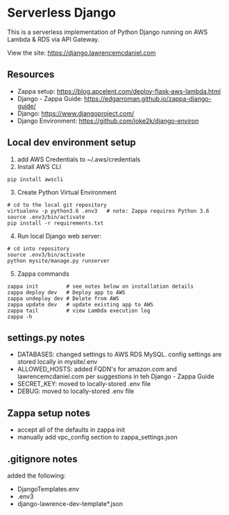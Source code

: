 # Serverless Django
This is a serverless implementation of Python Django running on AWS Lambda & RDS via API Gateway.

View the site: https://django.lawrencemcdaniel.com

## Resources
* Zappa setup: https://blog.apcelent.com/deploy-flask-aws-lambda.html
* Django - Zappa Guide: https://edgarroman.github.io/zappa-django-guide/
* Django: https://www.djangoproject.com/
* Django Environment: https://github.com/joke2k/django-environ


## Local dev environment setup
1. add AWS Credentials to ~/.aws/credentials
2. Install AWS CLI
```
pip install awscli
```
3. Create Python Virtual Environment
```
# cd to the local git repository
virtualenv -p python3.6 .env3   # note: Zappa requires Python 3.6
source .env3/bin/activate
pip install -r requirements.txt
```

4. Run local Django web server:
```
# cd into repository
source .env3/bin/activate
python mysite/manage.py runserver
```
5. Zappa commands
```
zappa init         # see notes below on installation details
zappa deploy dev   # Deploy app to AWS
zappa undeploy dev # Delete from AWS
zappa update dev   # update existing app to AWS
zappa tail         # view Lambda execution log
zappa -h
```

## settings.py notes
- DATABASES: changed settings to AWS RDS MySQL. config settings are stored locally in mysite/.env
- ALLOWED_HOSTS: added FQDN's for amazon.com and lawrencemcdaniel.com per suggestions in teh Django - Zappa Guide
- SECRET_KEY: moved to locally-stored .env file
- DEBUG:  moved to locally-stored .env file


## Zappa setup notes
- accept all of the defaults in zappa init
- manually add vpc_config section to zappa_settings.json

## .gitignore notes
added the following:
- DjangoTemplates.env
- .env3
- django-lawrence-dev-template*.json
